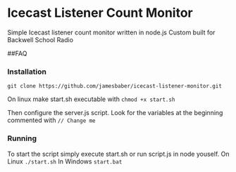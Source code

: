 # Icecast Listener Count Monitor
Simple Icecast listener count monitor written in node.js
Custom built for Backwell School Radio

##FAQ

### Installation
`git clone https://github.com/jamesbaber/icecast-listener-monitor.git`

On linux make start.sh executable with
`chmod +x start.sh`

Then configure the server.js script.
Look for the variables at the beginning commented with `// Change me`

### Running
To start the script simply execute start.sh or run script.js in node youself.
On Linux `./start.sh`
In Windows `start.bat`
